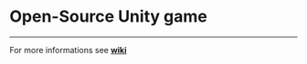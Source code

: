 # Open-Source Unity game
***
For more informations see **[wiki](https://github.com/lukarolak/That-Unity-project/wiki)**

